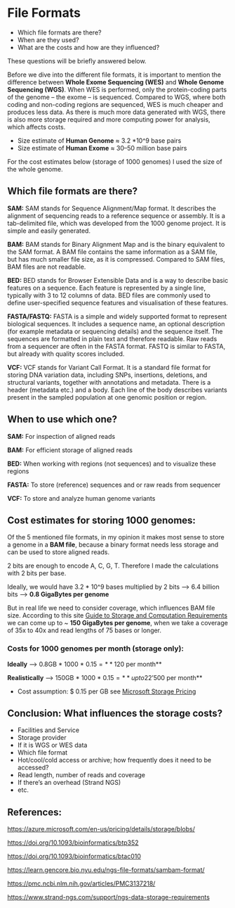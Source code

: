 # File Formats

  * Which file formats are there?
  * When are they used?
  * What are the costs and how are they influenced?

These questions will be briefly answered below.

Before we dive into the different file formats, it is important to mention the difference between 
**Whole Exome Sequencing (WES)** and **Whole Genome Sequencing (WGS)**. When WES is performed, only the protein-coding parts 
of the genome – the exome – is sequenced. Compared to WGS, where both coding and non-coding regions are sequenced, WES is 
much cheaper and produces less data. As there is much more data generated with WGS, there is also more storage required and 
more computing power for analysis, which affects costs.

  * Size estimate of **Human Genome** ≈ 3.2 *10^9 base pairs
  * Size estimate of **Human Exome** ≈ 30–50 million base pairs

For the cost estimates below (storage of 1000 genomes) I used the size of the whole genome.


## Which file formats are there? 
**SAM:** SAM stands for Sequence Alignment/Map format. It describes the alignment of sequencing reads to a reference sequence or assembly. It is a tab-delimited file, which was developed from the 1000 genome project. It is simple and easily generated.

**BAM:** BAM stands for Binary Alignment Map and is the binary equivalent to the SAM format. A BAM file contains the same information as a SAM file, but has much smaller file size, as it is compressed. Compared to SAM files, BAM files are not readable.

**BED:** BED stands for Browser Extensible Data and is a way to describe basic features on a sequence. Each feature is represented by a single line, typically with 3 to 12 columns of data. BED files are commonly used to define user-specified sequence features and visualisation of these features.

**FASTA/FASTQ:** FASTA is a simple and widely supported format to represent biological sequences. It includes a sequence name, an optional description (for example metadata or sequencing details) and the sequence itself. The sequences are formatted in plain text and therefore readable. Raw reads from a sequencer are often in the FASTA format. FASTQ is similar to FASTA, but already with quality scores included.

**VCF:** VCF stands for Variant Call Format. It is a standard file format for storing DNA variation data, including SNPs, insertions, deletions, and structural variants, together with annotations and metadata. There is a header (metadata etc.) and a body. Each line of the body describes variants present in the sampled population at one genomic position or region. 


## When to use which one?
**SAM:** For inspection of aligned reads

**BAM:** For efficient storage of aligned reads

**BED:**  When working with regions (not sequences) and to visualize these regions

**FASTA:** To store (reference) sequences and or raw reads from sequencer

**VCF:** To store and analyze human genome variants


## Cost estimates for storing 1000 genomes:
Of the 5 mentioned file formats, in my opinion it makes most sense to store a genome in a **BAM file**, because a binary format needs less storage and can be used to store aligned reads.

2 bits are enough to encode A, C, G, T. Therefore I made the calculations with 2 bits per base.

Ideally, we would have 3.2 * 10^9 bases multiplied by 2 bits -->  6.4 billion bits --> **0.8 GigaBytes per genome**

But in real life we need to consider coverage, which influences BAM file size. According to this site [Guide to Storage and Computation Requirements]( https://www.strand-ngs.com/support/ngs-data-storage-requirements) we can come up to ~ **150 GigaBytes per genome**, when we take a coverage of 35x to 40x and read lengths of 75 bases or longer.


### Costs for 1000 genomes per month (storage only):

**Ideally** -->  0.8GB * 1000 * $0.15  = **120$ per month**

**Realistically** --> 150GB * 1000 * $0.15 = **up to 22’500$ per month**

  * Cost assumption: $ 0.15 per GB see [Microsoft Storage Pricing](https://azure.microsoft.com/en-us/pricing/details/storage/blobs/)



## Conclusion: What influences the storage costs?
-	Facilities and Service
-	Storage provider
-	If it is WGS or WES data
-	Which file format
-	Hot/cool/cold access or archive; how frequently does it need to be accessed?
-	Read length, number of reads and coverage
-	If there’s an overhead (Strand NGS)
-	etc.


## References:
https://azure.microsoft.com/en-us/pricing/details/storage/blobs/

https://doi.org/10.1093/bioinformatics/btp352

https://doi.org/10.1093/bioinformatics/btac010

https://learn.gencore.bio.nyu.edu/ngs-file-formats/sambam-format/

https://pmc.ncbi.nlm.nih.gov/articles/PMC3137218/

https://www.strand-ngs.com/support/ngs-data-storage-requirements




